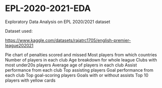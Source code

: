 # EPL-2020-2021-EDA
Exploratory Data Analysis on EPL 2020/2021 dataset

Dataset used:

https://www.kaggle.com/datasets/rajatrc1705/english-premier-league202021

Pie chart of penalties scored and missed
Most players from which countries
Number of players in each club
Age breakdown for whole league
Clubs with most under20s players
Average age of players in each club
Assist performance from each club
Top assisting players
Goal performance from each club
Top goal-scoring players
Goals with or without assists
Top 10 players with yellow cards

